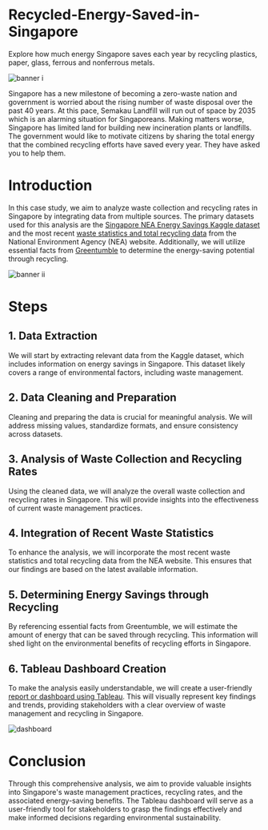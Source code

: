 # Recycled-Energy-Saved-in-Singapore

Explore how much energy Singapore saves each year by recycling plastics, paper, glass, ferrous and nonferrous metals.

![banner i](https://github.com/roy-sub/Recycled-Energy-Saved-in-Singapore/blob/main/Images/banner%20i.jpeg)

Singapore has a new milestone of becoming a zero-waste nation and government is worried about the rising number of waste disposal over the past 40 years. At this pace, Semakau Landfill will run out of space by 2035 which is an alarming situation for Singaporeans. Making matters worse, Singapore has limited land for building new incineration plants or landfills. The government would like to motivate citizens by sharing the total energy that the combined recycling efforts have saved every year. They have asked you to help them.

# Introduction

In this case study, we aim to analyze waste collection and recycling rates in Singapore by integrating data from multiple sources. The primary datasets used for this analysis are the [Singapore NEA Energy Savings Kaggle dataset](https://www.kaggle.com/datasets/eminbasturk/singapore-nea-energy-savings) and the most recent [waste statistics and total recycling data](https://www.nea.gov.sg/our-services/waste-management/waste-statistics-and-overall-recycling) from the National Environment Agency (NEA) website. Additionally, we will utilize essential facts from [Greentumble](https://greentumble.com/how-does-recycling-save-energy) to determine the energy-saving potential through recycling.

![banner ii](https://github.com/roy-sub/Recycled-Energy-Saved-in-Singapore/blob/main/Images/banner%20ii.jpeg)

# Steps

## 1. Data Extraction
We will start by extracting relevant data from the Kaggle dataset, which includes information on energy savings in Singapore. This dataset likely covers a range of environmental factors, including waste management.

## 2. Data Cleaning and Preparation
Cleaning and preparing the data is crucial for meaningful analysis. We will address missing values, standardize formats, and ensure consistency across datasets.

## 3. Analysis of Waste Collection and Recycling Rates
Using the cleaned data, we will analyze the overall waste collection and recycling rates in Singapore. This will provide insights into the effectiveness of current waste management practices.

## 4. Integration of Recent Waste Statistics
To enhance the analysis, we will incorporate the most recent waste statistics and total recycling data from the NEA website. This ensures that our findings are based on the latest available information.

## 5. Determining Energy Savings through Recycling
By referencing essential facts from Greentumble, we will estimate the amount of energy that can be saved through recycling. This information will shed light on the environmental benefits of recycling efforts in Singapore.

## 6. Tableau Dashboard Creation
To make the analysis easily understandable, we will create a user-friendly [report or dashboard using Tableau](https://public.tableau.com/views/SustainableSynergyRecycledEnergySavedinSingapore/Dashboard1?:language=en-US&:display_count=n&:origin=viz_share_link). This will visually represent key findings and trends, providing stakeholders with a clear overview of waste management and recycling in Singapore.

![dashboard](https://github.com/roy-sub/Recycled-Energy-Saved-in-Singapore/blob/main/Images/tableau%20dashboard.png)

# Conclusion

Through this comprehensive analysis, we aim to provide valuable insights into Singapore's waste management practices, recycling rates, and the associated energy-saving benefits. The Tableau dashboard will serve as a user-friendly tool for stakeholders to grasp the findings effectively and make informed decisions regarding environmental sustainability.
